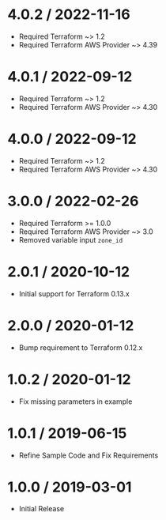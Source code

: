 4.0.2 / 2022-11-16
==================

- Required Terraform ~> 1.2
- Required Terraform AWS Provider ~> 4.39

4.0.1 / 2022-09-12
==================

- Required Terraform ~> 1.2
- Required Terraform AWS Provider ~> 4.30

4.0.0 / 2022-09-12
==================

- Required Terraform ~> 1.2
- Required Terraform AWS Provider ~> 4.30

3.0.0 / 2022-02-26
==================

- Required Terraform >= 1.0.0
- Required Terraform AWS Provider ~> 3.0
- Removed variable input `zone_id`

2.0.1 / 2020-10-12
==================

- Initial support for Terraform 0.13.x

2.0.0 / 2020-01-12
==================

- Bump requirement to Terraform 0.12.x

1.0.2 / 2020-01-12
==================

- Fix missing parameters in example

1.0.1 / 2019-06-15
==================

- Refine Sample Code and Fix Requirements

1.0.0 / 2019-03-01
==================

- Initial Release
